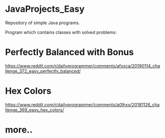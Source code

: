 # JavaProjects_Easy
Repository of simple Java programs.

Program which contains classes with solved problems:

# Perfectly Balanced with Bonus
https://www.reddit.com/r/dailyprogrammer/comments/afxxca/20190114_challenge_372_easy_perfectly_balanced/

# Hex Colors
https://www.reddit.com/r/dailyprogrammer/comments/a0lhxx/20181126_challenge_369_easy_hex_colors/

# more..
